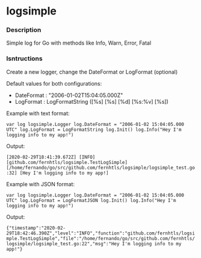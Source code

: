 # logsimple

### Description

Simple log for Go with methods like Info, Warn, Error, Fatal

### Isntructions

Create a new logger, change the DateFormat or LogFormat (optional)

Default values for both configurations:
* DateFormat : "2006-01-02T15:04:05.000Z"
* LogFormat : LogFormatString ([%s] [%s] [%d] [%s:%v] [%s])

Example with text format:

`
var log logsimple.Logger
log.DateFormat = "2006-01-02 15:04:05.000 UTC"
log.LogFormat = LogFormatString
log.Init()
log.Info("Hey I'm logging info to my app!")
`

Output:

`
[2020-02-29T18:41:39.672Z] [INFO] [github.com/fernhtls/logsimple.TestLogSimple] [/home/fernando/go/src/github.com/fernhtls/logsimple/logsimple_test.go:32] [Hey I'm logging info to my app!]
`

Example with JSON format:

`
var log logsimple.Logger
log.DateFormat = "2006-01-02 15:04:05.000 UTC"
log.LogFormat = LogFormatJSON
log.Init()
log.Info("Hey I'm logging info to my app!")
`

Output:

`
{"timestamp":"2020-02-29T18:42:46.390Z","level":"INFO","function":"github.com/fernhtls/logsimple.TestLogSimple","file":"/home/fernando/go/src/github.com/fernhtls/logsimple/logsimple_test.go:22","msg":"Hey I'm logging info to my app!"}
`
